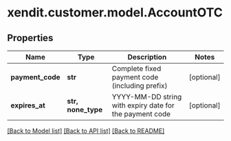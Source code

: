 # xendit.customer.model.AccountOTC


## Properties
| Name | Type | Description | Notes |
| ------------ | ------------- | ------------- | ------------- |
| **payment_code** | **str** | Complete fixed payment code (including prefix) | [optional]  |
| **expires_at** | **str, none_type** | YYYY-MM-DD string with expiry date for the payment code | [optional]  |


[[Back to Model list]](../README.md#documentation-for-models) [[Back to API list]](../README.md#documentation-for-api-endpoints) [[Back to README]](../README.md)


